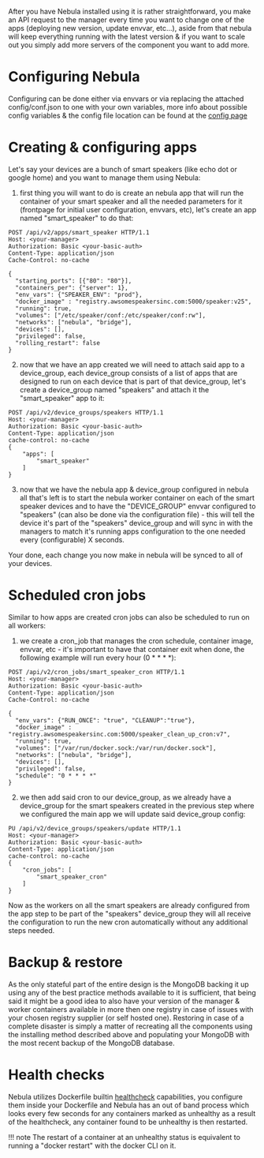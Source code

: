 After you have Nebula installed using it is rather straightforward, you make an API request to the manager every time you want to change one of the apps (deploying new version, update envvar, etc...), aside from that nebula will keep everything running with the latest version & if you want to scale out you simply add more servers of the component you want to add more.

# Configuring Nebula

Configuring can be done either via envvars or via replacing the attached config/conf.json to one with your own variables, more info about possible config variables & the config file location can be found at the [config page](http://nebula.readthedocs.io/en/latest/config/)

# Creating & configuring apps

Let's say your devices are a bunch of smart speakers (like echo dot or google home) and you want to manage them using Nebula:

1. first thing you will want to do is create an nebula app that will run the container of your smart speaker and all the needed parameters for it (frontpage for initial user configuration, envvars, etc), let's create an app named "smart_speaker" to do that:

```
POST /api/v2/apps/smart_speaker HTTP/1.1
Host: <your-manager>
Authorization: Basic <your-basic-auth>
Content-Type: application/json
Cache-Control: no-cache

{
  "starting_ports": [{"80": "80"}],
  "containers_per": {"server": 1},
  "env_vars": {"SPEAKER_ENV": "prod"},
  "docker_image" : "registry.awsomespeakersinc.com:5000/speaker:v25",
  "running": true,
  "volumes": ["/etc/speaker/conf:/etc/speaker/conf:rw"],
  "networks": ["nebula", "bridge"],
  "devices": [],
  "privileged": false,
  "rolling_restart": false
}
```

2. now that we have an app created we will need to attach said app to a device_group, each device_group consists of a list of apps that are designed to run on each device that is part of that device_group, let's create a device_group named "speakers" and attach it the "smart_speaker" app to it:

```
POST /api/v2/device_groups/speakers HTTP/1.1
Host: <your-manager>
Authorization: Basic <your-basic-auth>
Content-Type: application/json
cache-control: no-cache
{
    "apps": [
        "smart_speaker"
    ]
}
```

3. now that we have the nebula app & device_group configured in nebula all that's left is to start the nebula worker container on each of the smart speaker devices and to have the "DEVICE_GROUP" envvar configured to "speakers" (can also be done via the configuration file) - this will tell the device it's part of the "speakers" device_group and will sync in with the managers to match it's running apps configuration to the one needed every (configurable) X seconds.

Your done, each change you now make in nebula will be synced to all of your devices.

# Scheduled cron jobs

Similar to how apps are created cron jobs can also be scheduled to run on all workers:

1. we create a cron_job that manages the cron schedule, container image, envvar, etc - it's important to have that container exit when done, the following example will run every hour (0 * * * *):

```
POST /api/v2/cron_jobs/smart_speaker_cron HTTP/1.1
Host: <your-manager>
Authorization: Basic <your-basic-auth>
Content-Type: application/json
Cache-Control: no-cache

{
  "env_vars": {"RUN_ONCE": "true", "CLEANUP":"true"},
  "docker_image" : "registry.awsomespeakersinc.com:5000/speaker_clean_up_cron:v7",
  "running": true,
  "volumes": ["/var/run/docker.sock:/var/run/docker.sock"],
  "networks": ["nebula", "bridge"],
  "devices": [],
  "privileged": false,
  "schedule": "0 * * * *"
}
```

2. we then add said cron to our device_group, as we already have a device_group for the smart speakers created in the previous step where we configured the main app we will update said device_group config:

```
PU /api/v2/device_groups/speakers/update HTTP/1.1
Host: <your-manager>
Authorization: Basic <your-basic-auth>
Content-Type: application/json
cache-control: no-cache
{
    "cron_jobs": [
        "smart_speaker_cron"
    ]
}
```

Now as the workers on all the smart speakers are already configured from the app step to be part of the "speakers" device_group they will all receive the configuration to run the new cron automatically without any additional steps needed.

# Backup & restore

As the only stateful part of the entire design is the MongoDB backing it up using any of the best practice methods available to it is sufficient, that being said it might be a good idea to also have your version of the manager & worker containers available in more then one registry in case of issues with your chosen registry supplier (or self hosted one).
Restoring in case of a complete disaster is simply a matter of recreating all the components using the installing method described above and populating your MongoDB with the most recent backup of the MongoDB database.

# Health checks

Nebula utilizes Dockerfile builtin [healthcheck](https://docs.docker.com/engine/reference/builder/#healthcheck) capabilities, you configure them inside your Dockerfile and Nebula has an out of band process which looks every few seconds for any containers marked as unhealthy as a result of the healthcheck, any container found to be unhealthy is then restarted.
 
!!! note 
    The restart of a container at an unhealthy status is equivalent to running a "docker restart" with the docker CLI on it.

